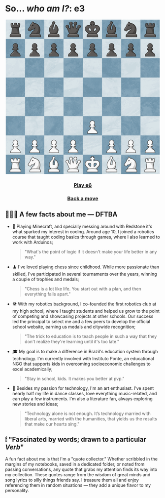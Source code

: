 # So... *who am I?*: e3
<div align="center">
<img src="https://raw.githubusercontent.com/slaywithoutd/slaywithoutd/main/e3board.png" alt="Chess Board e3" width="500"/>

  <h3><a href="e6.md">Play e6</a></h3>
  <h3><a href="README.md">Back a move</a></h3>
</div>


## 👩🏻‍💻 A few facts about me — DFTBA
- 🌌 Playing Minecraft, and specially messing around with Redstone it's what sparked my interest in coding. Around age 10, I joined a robotics course that taught coding basics through games, where I also learned to work with Arduinos;
  > "What's the point of logic if it doesn't make your life better in any way."
  
- ♟️ I've loved playing chess since childhood. While more passionate than skilled, I've participated in several tournaments over the years, winning a couple of trophies and medals;
  > "Chess is a lot like life. You start out with a plan, and then everything falls apart."

- 🛠 With my robotics background, I co-founded the first robotics club at my high school, where I taught students and helped us grow to the point of competing and showcasing projects at other schools. Our success led the principal to select me and a few peers to develop the official school website, earning us medals and citywide recognition;
  > "The trick to education is to teach people in such a way that they don't realize they're learning until it's too late."

- 🎓 My goal is to make a difference in Brazil's education system through technology. I'm currently involved with Instituto Ponte, an educational NGO that supports kids in overcoming socioeconomic challenges to excel academically;
  > "Stay in school, kids. It makes you better at pvp."

- 🎼 Besides my passion for technology, I'm an art enthusiast. I've spent nearly half my life in dance classes, love everything music-related, and can play a few instruments. I'm also a literature fan, always exploring new stories and ideas;
  > "Technology alone is not enough. It’s technology married with liberal arts, married with the humanities, that yields us the results that make our hearts sing."


## 🕯 "Fascinated by words; drawn to a particular *Verb*"

A fun fact about me is that I'm a "quote collector." Whether scribbled in the margins of my notebooks, saved in a dedicated folder, or noted from passing conversations, any quote that grabs my attention finds its way into my collection. These quotes range from the wisdom of great minds and song lyrics to silly things friends say. I treasure them all and enjoy referencing them in random situations — they add a unique flavor to my personality.


